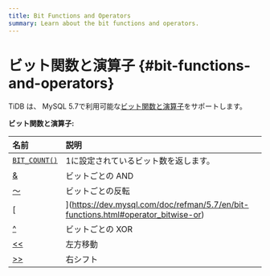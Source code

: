 ```yaml
---
title: Bit Functions and Operators
summary: Learn about the bit functions and operators.
---
```


# ビット関数と演算子 {#bit-functions-and-operators}

TiDB は、 MySQL 5.7で利用可能な[ビット関数と演算子](https://dev.mysql.com/doc/refman/5.7/en/bit-functions.html)をサポートします。

**ビット関数と演算子:**

| 名前                                                                                                                                                                                         | 説明                  |
| :----------------------------------------------------------------------------------------------------------------------------------------------------------------------------------------- | :------------------ |
| [`BIT_COUNT()`](https://dev.mysql.com/doc/refman/5.7/en/bit-functions.html#function_bit-count) | 1に設定されているビット数を返します。 |
| [&amp;](https://dev.mysql.com/doc/refman/5.7/en/bit-functions.html#operator_bitwise-and)     | ビットごとの AND          |
| [～](https://dev.mysql.com/doc/refman/5.7/en/bit-functions.html#operator_bitwise-invert)   | ビットごとの反転            |
| [|](https://dev.mysql.com/doc/refman/5.7/en/bit-functions.html#operator_bitwise-or)           | ビットごとの OR           |
| [^](https://dev.mysql.com/doc/refman/5.7/en/bit-functions.html#operator_bitwise-xor)         | ビットごとの XOR          |
| [&lt;&lt;](https://dev.mysql.com/doc/refman/5.7/en/bit-functions.html#operator_left-shift)    | 左方移動                |
| [&gt;&gt;](https://dev.mysql.com/doc/refman/5.7/en/bit-functions.html#operator_right-shift)  | 右シフト                |
